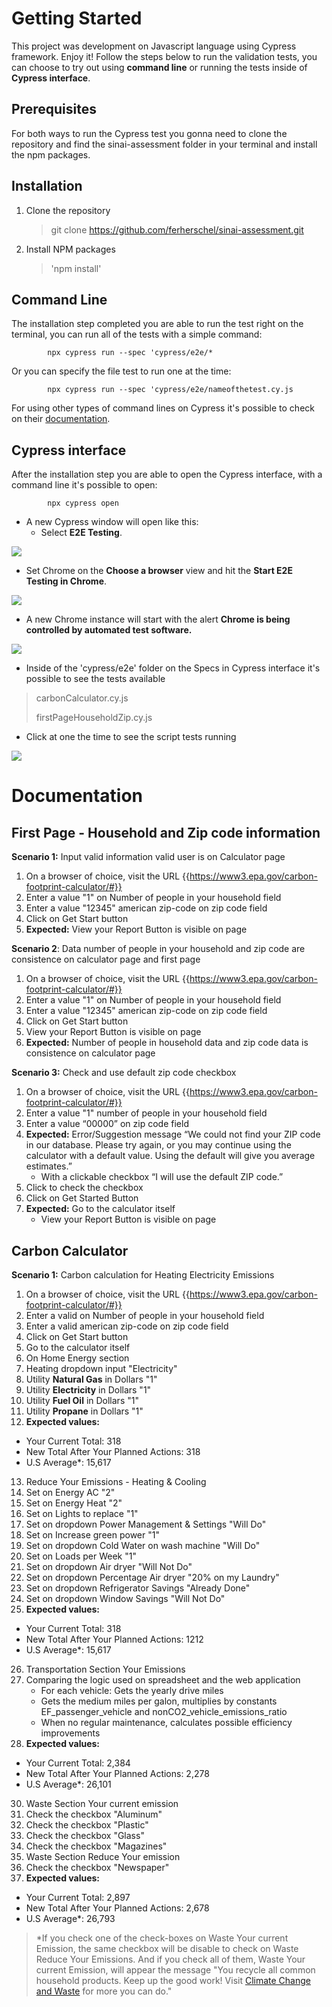 
# Getting Started

This project was development on Javascript language using Cypress framework. Enjoy it!
Follow the steps below to run the validation tests, you can choose to try out using **command line** or running the tests inside of **Cypress interface**.


## Prerequisites

For both ways to run the Cypress test you gonna need to clone the repository and find the sinai-assessment folder in your terminal and install the npm packages.

##  Installation

 1. Clone the repository
    
    > git clone https://github.com/ferherschel/sinai-assessment.git
    
 2. Install NPM packages

	 > 'npm install'


## Command Line

The installation step completed you are able to run the test right on the terminal, you can run all of the tests with a simple command:


			npx cypress run --spec 'cypress/e2e/*

Or you can specify the file test to run one at the time:

			npx cypress run --spec 'cypress/e2e/nameofthetest.cy.js

For using other types of command lines on Cypress it's possible to check on their [documentation](https://docs.cypress.io/guides/guides/command-line).
			
## Cypress interface

After the installation step you are able to open the Cypress interface, with a command line it's possible to open:

			npx cypress open

- A new Cypress window will open like this:
	- Select **E2E Testing**.

![](https://lh3.googleusercontent.com/u/0/drive-viewer/AAOQEOTabvmWXHMf2Im4Zq3SR7er0D5Cyt4DLf9rtJuOCM5AEJ9tuQpD1lP4qFVy7tkkr8U6eqb-99Y0yCfvw3pSpjTfUAJtlw=w3360-h1608)

- Set Chrome on the **Choose a browser** view and hit the **Start E2E Testing in Chrome**.

![](https://lh3.googleusercontent.com/u/0/drive-viewer/AAOQEOTIpG3w1NIhW0HwNAlFrS9hTpSsqMwMi89beknjQ29nJ5pI4rwFvSddSHLbfEpI59pCAdaP5B0V1OjAJNRCICdK60ZJOg=w1738-h1608)

 - A new Chrome instance will start with the alert **Chrome is being controlled by automated test software.**

![](https://lh3.googleusercontent.com/u/0/drive-viewer/AAOQEOTY3_2D_w-rYHGDIXtoH-R8o4oFATFQkKA8FNsCp1IVtOqL1hv9GDzgCqllhcBEE3_1xWhMK1a1ZcXNzTCpdkCpgZF3mg=w1738-h1608)

 - Inside of the 'cypress/e2e' folder on the Specs in Cypress interface it's possible to see the tests available
  
 > carbonCalculator.cy.js
 > 
 > firstPageHouseholdZip.cy.js
 
 - Click at one the time to see the script tests running

![](https://lh3.googleusercontent.com/u/0/drive-viewer/AAOQEORO1PRGV7GB5d5mzpld92b32Nlz3dN0b645Op9Pge3LCAQsiMELTJh0UV8gOW_RQHt8ZqIWJqIsjzhKV287bn1gbuWHWQ=w1738-h1608)

# Documentation

## First Page -  Household and Zip code information

**Scenario 1:** Input valid information valid user is on Calculator page
1. On a browser of choice, visit the URL
    {{https://www3.epa.gov/carbon-footprint-calculator/#}}
2. Enter a value "1" on Number of people in your household field
3. Enter a value "12345" american zip-code on zip code field
4. Click on Get Start button
4. **Expected:** View your Report Button is visible on page

**Scenario 2**: Data number of people in your household and zip code are consistence on calculator page and first page
1. On a browser of choice, visit the URL
    {{https://www3.epa.gov/carbon-footprint-calculator/#}}
2. Enter a value "1" on Number of people in your household field
3. Enter a value "12345" american zip-code on zip code field
4. Click on Get Start button
4. View your Report Button is visible on page
5.  **Expected:** Number of people in household data and zip code data is consistence on calculator page

**Scenario 3:** Check and use default zip code checkbox
1.  On a browser of choice, visit the URL {{https://www3.epa.gov/carbon-footprint-calculator/#}}
1.  Enter a value "1" number of people in your household field
2.  Enter a value “00000” on zip code field  
3. **Expected:** Error/Suggestion message “We could not find your ZIP code in our database. Please try again, or you may continue using the calculator with a default value. Using the default will give you average estimates.”  
    - With a clickable checkbox “I will use the default ZIP code.”
4.  Click to check the checkbox
5. Click on Get Started Button
5. **Expected:** Go to the calculator itself
   -  View your Report Button is visible on page

##  Carbon Calculator


**Scenario 1:** Carbon calculation for Heating Electricity Emissions

1. On a browser of choice, visit the URL {{https://www3.epa.gov/carbon-footprint-calculator/#}}
2. Enter a valid on Number of people in your household field
3. Enter a valid american zip-code on zip code field
4. Click on Get Start button
5. Go to the calculator itself
6. On Home Energy section
7. Heating dropdown input "Electricity"
8. Utility **Natural Gas** in Dollars "1"
9. Utility **Electricity** in Dollars "1"
10. Utility **Fuel Oil** in Dollars "1" 
11. Utility **Propane** in Dollars "1"
12.  **Expected values:**
- Your Current Total: 318
- New Total After Your Planned Actions: 318
- U.S Average*: 15,617
13. Reduce Your Emissions - Heating & Cooling
14. Set on Energy AC "2"
15. Set on Energy Heat "2"
16. Set on Lights to replace "1"
17. Set on dropdown Power Management  & Settings "Will Do"
18. Set on Increase green power "1"
19. Set on dropdown  Cold Water on wash machine "Will Do"
20. Set on Loads per Week "1"
21. Set on dropdown  Air dryer "Will Not Do"
22. Set on dropdown  Percentage Air dryer "20% on my Laundry"
23. Set on dropdown  Refrigerator Savings "Already Done"
24. Set on dropdown  Window Savings "Will Not Do"
25.  **Expected values:**
- Your Current Total: 318
- New Total After Your Planned Actions: 1212
- U.S Average*: 15,617
26. Transportation Section Your Emissions
27. Comparing the logic used on spreadsheet and the web application
    -  For each vehicle: Gets the yearly drive miles
    - Gets the medium miles per galon, multiplies by constants EF_passenger_vehicle and nonCO2_vehicle_emissions_ratio
    -  When no regular maintenance, calculates possible efficiency improvements
29.  **Expected values:**
- Your Current Total: 2,384
- New Total After Your Planned Actions: 2,278
- U.S Average*: 26,101
30. Waste Section Your current emission
31. Check the checkbox "Aluminum"
32. Check the checkbox "Plastic"
33. Check the checkbox "Glass"
34. Check the checkbox "Magazines"
35. Waste Section Reduce Your emission
36. Check the checkbox "Newspaper"
37.  **Expected values:**
- Your Current Total: 2,897
- New Total After Your Planned Actions: 2,678
- U.S Average*: 26,793

 > *If you check one of the check-boxes on Waste Your current Emission, the same checkbox will be disable to check on Waste Reduce Your Emissions. And if you check all of them, Waste Your current Emission, will appear the message "You recycle all common household products. Keep up the good work! Visit [Climate Change and Waste](https://www.epa.gov/climatechange/climate-change-waste/life-cycle-diagram.html) for more you can do."



